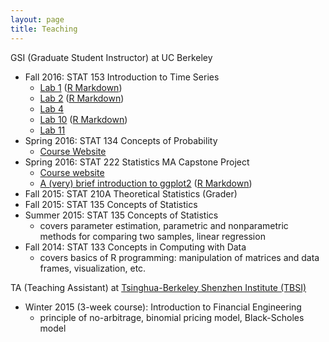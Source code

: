 ```yaml
---
layout: page
title: Teaching
---
```


GSI (Graduate Student Instructor) at UC Berkeley

* Fall 2016: STAT 153 Introduction to Time Series
	* [Lab 1](http://jcyhong.github.io/stat153_lab1.html) ([R Markdown]({{site.url}}/assets/stat153_lab1.Rmd))
	* [Lab 2](http://jcyhong.github.io/stat153_lab2.html) ([R Markdown]({{site.url}}/assets/stat153_lab2.Rmd))
	* [Lab 4](http://jcyhong.github.io/stat153_lab4.html)
	* [Lab 10](http://jcyhong.github.io/stat153_lab10.html) ([R Markdown](http://jcyhong.github.io/assets/stat153_lab10.Rmd))
	* [Lab 11](http://jcyhong.github.io/stat153_lab11.html)
* Spring 2016: STAT 134 Concepts of Probability
	* [Course Website](http://www.stat.berkeley.edu/~ani/s134s16/index.html)
* Spring 2016: STAT 222 Statistics MA Capstone Project
	* <a href = "http://www.jarrodmillman.com/stat222-spring2016/">Course website</a>
	* <a href = "http://jcyhong.github.io/ggplot_demo.html">A (very) brief introduction to ggplot2</a> ([R Markdown]({{site.url}}/assets/ggplot_demo.Rmd))
* Fall 2015: STAT 210A Theoretical Statistics (Grader)
* Fall 2015: STAT 135 Concepts of Statistics
* Summer 2015: STAT 135 Concepts of Statistics
	* covers parameter estimation, parametric and nonparametric methods for comparing two samples, linear regression
* Fall 2014: STAT 133 Concepts in Computing with Data
	* covers basics of R programming: manipulation of matrices and data frames, visualization, etc.

TA (Teaching Assistant) at <a href = "http://www.tbsi.tsinghua.edu.cn">Tsinghua-Berkeley Shenzhen Institute (TBSI)</a>

* Winter 2015 (3-week course): Introduction to Financial Engineering
	* principle of no-arbitrage, binomial pricing model, Black-Scholes model
